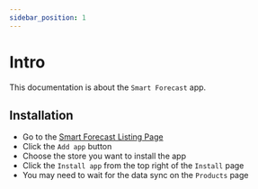 ```yaml
---
sidebar_position: 1
---
```


# Intro

This documentation is about the `Smart Forecast` app.

## Installation

- Go to the [Smart Forecast Listing Page](https://apps.shopify.com/smart-forecast)
- Click the `Add app` button
- Choose the store you want to install the app
- Click the `Install app` from the top right of the `Install` page
- You may need to wait for the data sync on the `Products` page
